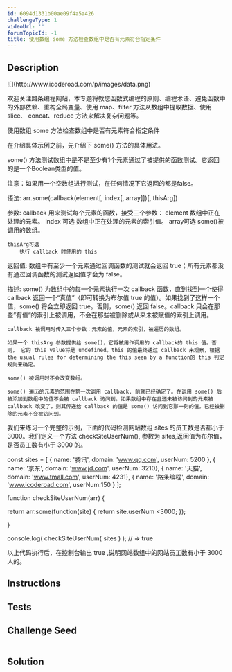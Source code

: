 ```yaml
---
id: 6094d1331b00ae09f4a5a426
challengeType: 1
videoUrl: ''
forumTopicId: -1
title: 使用数组 some 方法检查数组中是否有元素符合指定条件
---
```


## Description
<section id='description'>
![](http://www.icoderoad.com/p/images/data.png)

欢迎关注路条编程网站，本专题将教您函数式编程的原则、编程术语、避免函数中的外部依赖、重构全局变量、使用 map、filter 方法从数组中提取数据、使用 slice、 concat、reduce 方法来解决复杂问题等。

使用数组 some 方法检查数组中是否有元素符合指定条件

在介绍具体示例之前，先介绍下 some() 方法的具体用法。

some() 方法测试数组中是不是至少有1个元素通过了被提供的函数测试。它返回的是一个Boolean类型的值。

注意：如果用一个空数组进行测试，在任何情况下它返回的都是false。

语法:
	arr.some(callback(element[, index[, array]])[, thisArg])

参数:
	callback
		用来测试每个元素的函数，接受三个参数：
		element
			数组中正在处理的元素。
		index 可选
			数组中正在处理的元素的索引值。
		array可选
			some()被调用的数组。

	thisArg可选
		执行 callback 时使用的 this 

返回值:
	数组中有至少一个元素通过回调函数的测试就会返回 true；所有元素都没有通过回调函数的测试返回值才会为 false。

描述:
	some() 为数组中的每一个元素执行一次 callback 函数，直到找到一个使得 callback 返回一个“真值”（即可转换为布尔值 true 的值）。如果找到了这样一个值，some() 将会立即返回 true。否则，some() 返回 false。callback 只会在那些”有值“的索引上被调用，不会在那些被删除或从来未被赋值的索引上调用。

	callback 被调用时传入三个参数：元素的值，元素的索引，被遍历的数组。

	如果一个 thisArg 参数提供给 some()，它将被用作调用的 callback的 this 值。否则， 它的 this value将是 undefined。this 的值最终通过 callback 来观察，根据 the usual rules for determining the this seen by a function的 this 判定规则来确定。

	some() 被调用时不会改变数组。

	some() 遍历的元素的范围在第一次调用 callback. 前就已经确定了。在调用 some() 后被添加到数组中的值不会被 callback 访问到。如果数组中存在且还未被访问到的元素被 callback 改变了，则其传递给 callback 的值是 some() 访问到它那一刻的值。已经被删除的元素不会被访问到。

我们来练习一个完整的示例，下面的代码检测网站数组  sites 的员工数是否都小于 3000。我们定义一个方法 checkSiteUserNum(), 参数为 sites,返回值为布尔值，是否员工数有小于 3000 的。
 
const sites = [
  { name: '腾讯', domain: 'www.qq.com', userNum: 5200 },
  { name: '京东', domain: 'www.jd.com', userNum: 3210},
  { name: '天猫', domain: 'www.tmall.com', userNum: 4231},
  { name: '路条编程', domain: 'www.icoderoad.com', userNum:150 }
];

function checkSiteUserNum(arr) {

  return arr.some(function(site) {
  	return site.userNum <3000;
  });

}

console.log( checkSiteUserNum( sites ) );
// => true

以上代码执行后，在控制台输出 true ,说明网站数组中的网站员工数有小于 3000 人的。

</section>

## Instructions
<section id='instructions'>

</section>

## Tests
<section id='tests'>

</section>

## Challenge Seed
<section id='challengeSeed'>

<div id='js-seed'>

```js

```

</div>



</section>

## Solution
<section id='solution'>


</section>
